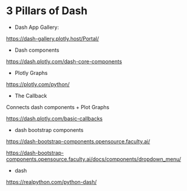 # 3 Pillars of Dash


- Dash App Gallery:

https://dash-gallery.plotly.host/Portal/ 


- Dash components

https://dash.plotly.com/dash-core-components 

- Plotly Graphs

https://plotly.com/python/ 

- The Callback

Connects dash components + Plot Graphs


https://dash.plotly.com/basic-callbacks 

- dash bootstrap components

https://dash-bootstrap-components.opensource.faculty.ai/

https://dash-bootstrap-components.opensource.faculty.ai/docs/components/dropdown_menu/ 


- dash  

https://realpython.com/python-dash/ 



